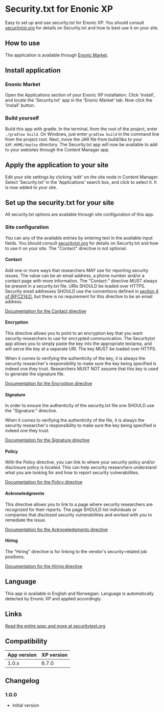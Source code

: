 # Security.txt for Enonic XP
Easy to set up and use security.txt for Enonic XP. You should consult [securitytxt.org](https://securitytxt.org/) for details on Security.txt and how to best use it on your site.

## How to use
The application is available through [Enonic Market](https://market.enonic.com/vendors/bouvet/securitytxt).

## Install application

### Enonic Market
Open the Applications section of your Enonic XP installation. Click 'Install', 
and locate the 'Security.txt' app in the 'Enonic Market' tab. Now click the 'Install'
button.

### Build yourself
Build this app with gradle. In the terminal, from the root of the project, enter `./gradlew build`. On Windows, just enter `gradlew build`
in the command line from the project root. Next, move the JAR file from build/libs to your `$XP_HOME/deploy` directory. The Security.txt
app will now be available to add to your websites through the Content Manager app.

## Apply the application to your site
Edit your site settings by clicking 'edit' on the site node in Content Manager. Select 'Security.txt'
in the 'Applications' search box, and click to select it. It is now added to your site.

## Set up the security.txt for your site
All security.txt options are available through site configuration of this app.

### Site configuration
You can any of the available entries by entering text in the available input fields. You should consult [securitytxt.org](https://securitytxt.org/) for details on Security.txt and how to use it on your site. The "Contact" directive is not optional. 

#### Contact
Add one or more ways that researchers MAY use for reporting security issues.  The value can be an email address, a phone number and/or a contact page with more information.  The "Contact:" directive MUST always be present in a security.txt file.  URIs SHOULD be loaded over HTTPS.  Security email addresses SHOULD use the conventions defined in [section 4 of [RFC2142]](https://tools.ietf.org/html/rfc2142#section-4), but there is no requirement for this directive to be an email address.

[Documentation for the Contact directive](https://tools.ietf.org/html/draft-foudil-securitytxt-03#section-3.3)

#### Encryption
This directive allows you to point to an encryption key that you want security researchers to use for encrypted communication.  The Securitytxt app allows you to simply paste the key into the appropriate textarea, and will serve the key at a separate URI. The key MUST be loaded over HTTPS.

When it comes to verifying the authenticity of the key, it is always the security researcher's responsibility to make sure the key being specified is indeed one they trust.  Researchers MUST NOT assume that this key is used to generate the signature file.

[Documentation for the Encryption directive](https://tools.ietf.org/html/draft-foudil-securitytxt-03#section-3.4)

#### Signature
In order to ensure the authenticity of the security.txt file one SHOULD use the "Signature:" directive.

When it comes to verifying the authenticity of the file, it is always the security researcher's responsibility to make sure the key being specified is indeed one they trust.

[Documentation for the Signature directive](https://tools.ietf.org/html/draft-foudil-securitytxt-03#section-3.5)

#### Policy
With the Policy directive, you can link to where your security policy and/or disclosure policy is located.  This can help security researchers understand what you are looking for and how to report security vulnerabilities.

[Documentation for the Policy directive](https://tools.ietf.org/html/draft-foudil-securitytxt-03#section-3.6)

#### Acknowledgments
This directive allows you to link to a page where security researchers are recognized for their reports.  The page SHOULD list individuals or companies that disclosed security vulnerabilities and worked with you to remediate the issue.

[Documentation for the Acknowledgments directive](https://tools.ietf.org/html/draft-foudil-securitytxt-03#section-3.7)

#### Hiring
The "Hiring" directive is for linking to the vendor's security-related job positions.

[Documentation for the Hiring directive](https://tools.ietf.org/html/draft-foudil-securitytxt-03#section-3.8)

## Language
This app is available in English and Norwegian. Language is automatically detected by Enonic XP and applied accordingly.

## Links
[Read the entire spec and more at securitytext.org](https://securitytext.org/)

## Compatibility

| App version | XP version |
| ----------- | ---------- |
| 1.0.x | 6.7.0 |

## Changelog

### 1.0.0

* Initial version